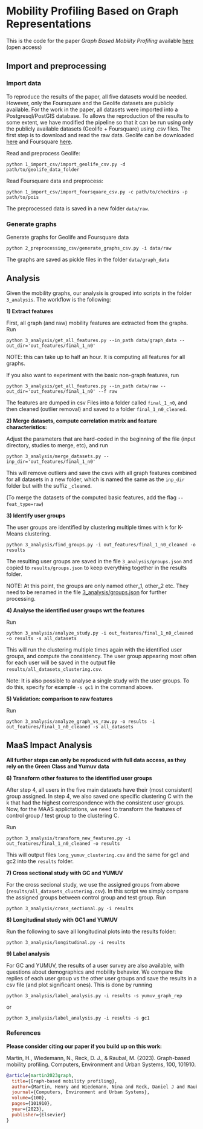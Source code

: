 # Mobility Profiling Based on Graph Representations

This is the code for the paper _Graph Based Mobility Profiling_ available [here](https://www.sciencedirect.com/science/article/pii/S0198971522001545) (open access)
## Import and preprocessing

### Import data

To reproduce the results of the paper, all five datasets would be needed. However, only the Foursquare and the Geolife datasets are publicly available. For the work in the paper, all datasets were imported into a Postgresql/PostGIS database. To allows the reproduction of the results to some extent, we have modified the pipeline so that it can be run using only the publicly available datasets (Geolife + Foursquare) using .csv files. The first step is to download and read the raw data. 
Geolife can be downloaded [here](https://www.microsoft.com/en-us/research/publication/geolife-gps-trajectory-dataset-user-guide/) and Foursquare [here](https://drive.google.com/file/d/1PNk3zY8NjLcDiAbzjABzY5FiPAFHq6T8/view?usp=sharing).

Read and preprocess Geolife:
```
python 1_import_csv/import_geolife_csv.py -d path/to/geolife_data_folder
```

Read Foursquare data and preprocess:
```
python 1_import_csv/import_foursquare_csv.py -c path/to/checkins -p path/to/pois
```

The preprocessed data is saved in a new folder `data/raw`.

### Generate graphs

Generate graphs for Geolife and Foursquare data
```
python 2_preprocessing_csv/generate_graphs_csv.py -i data/raw
```
The graphs are saved as pickle files in the folder `data/graph_data`

## Analysis

Given the mobility graphs, our analysis is grouped into scripts in the folder `3_analysis`. The workflow is the following:

**1) Extract features**

First, all graph (and raw) mobility features are extracted from the graphs. Run
```
python 3_analysis/get_all_features.py --in_path data/graph_data --out_dir='out_features/final_1_n0'
```
NOTE: this can take up to half an hour. It is computing all features for all graphs.

If you also want to experiment with the basic non-graph features, run
```
python 3_analysis/get_all_features.py --in_path data/raw --out_dir='out_features/final_1_n0' --f raw
```

The features are dumped in csv Files into a folder called `final_1_n0`, and then cleaned (outlier removal) and saved to a folder `final_1_n0_cleaned`.

**2) Merge datasets, compute correlation matrix and feature characteristics:**

Adjust the parameters that are hard-coded in the beginning of the file (input directory, studies to merge, etc), and run 
```
python 3_analysis/merge_datasets.py --inp_dir='out_features/final_1_n0'
```
This will remove outliers and save the csvs with all graph features combined for all datasets in a new folder, which is named the same as the `inp_dir` folder but with the suffiz `_cleaned`. 

(To merge the datasets of the computed basic features, add the flag `--feat_type=raw`)

**3) Identify user groups**

The user groups are identified by clustering multiple times with k for K-Means clustering. 
```
python 3_analysis/find_groups.py -i out_features/final_1_n0_cleaned -o results
```
The resulting user groups are saved in the file `3_analysis/groups.json` and copied to `results/groups.json` to keep everything together in the results folder.

NOTE: At this point, the groups are only named other_1, other_2 etc. They need to be renamed in the file [3_analysis/groups.json](3_analysis/groups.json) for further processing.

**4) Analyse the identified user groups wrt the features**

Run
```
python 3_analysis/analyze_study.py -i out_features/final_1_n0_cleaned -o results -s all_datasets
```
This will run the clustering multiple times again with the identified user groups, and compute the consistency. The user group appearing most often for each user will be saved in the output file `results/all_datasets_clustering.csv`.

Note: It is also possible to analyse a single study with the user groups. To do this, specify for example `-s gc1` in the command above.

**5) Validation: comparison to raw features**

Run
```
python 3_analysis/analyze_graph_vs_raw.py -o results -i out_features/final_1_n0_cleaned -s all_datasets
```

## MaaS Impact Analysis

**All further steps can only be reproduced with full data access, as they rely on the Green Class and Yumuv data**

**6) Transform other features to the identified user groups**

After step 4, all users in the five main datasets have their (most consistent) group assigned. In step 4, we also saved one specific clustering C with the k that had the highest correspondence with the consistent user groups. Now, for the MAAS applictations, we need to transform the features of control group / test group to the clustering C.

Run
```
python 3_analysis/transform_new_features.py -i out_features/final_1_n0_cleaned -o results
```
This will output files `long_yumuv_clustering.csv` and the same for gc1 and gc2 into the `results` folder. 

**7) Cross sectional study with GC and YUMUV**

For the cross secional study, we use the assigned groups from above (`results/all_datasets_clustering.csv`). In this script we simply compare the assigned groups between control group and test group. Run
```
python 3_analysis/cross_sectional.py -i results
```

**8) Longitudinal study with GC1 and YUMUV**

Run the following to save all longitudinal plots into the results folder:
```
python 3_analysis/longitudinal.py -i results
```

**9) Label analysis**

For GC and YUMUV, the results of a user survey are also available, with questions about demographics and mobility behavior. We compare the replies of each user group vs the other user groups and save the results in a csv file (and plot significant ones). This is done by running
```
python 3_analysis/label_analysis.py -i results -s yumuv_graph_rep
```
or 
```
python 3_analysis/label_analysis.py -i results -s gc1
```

### References

**Please consider citing our paper if you build up on this work:**

Martin, H., Wiedemann, N., Reck, D. J., & Raubal, M. (2023). Graph-based mobility profiling. Computers, Environment and Urban Systems, 100, 101910.

```bib
@article{martin2023graph,
  title={Graph-based mobility profiling},
  author={Martin, Henry and Wiedemann, Nina and Reck, Daniel J and Raubal, Martin},
  journal={Computers, Environment and Urban Systems},
  volume={100},
  pages={101910},
  year={2023},
  publisher={Elsevier}
}
```